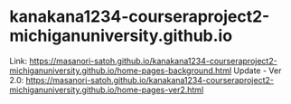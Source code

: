 # kanakana1234-courseraproject2-michiganuniversity.github.io
Link: https://masanori-satoh.github.io/kanakana1234-courseraproject2-michiganuniversity.github.io/home-pages-background.html
Update - Ver 2.0: https://masanori-satoh.github.io/kanakana1234-courseraproject2-michiganuniversity.github.io/home-pages-ver2.html
